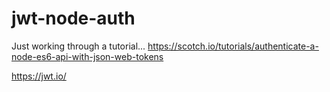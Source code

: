 # jwt-node-auth

Just working through a tutorial...
https://scotch.io/tutorials/authenticate-a-node-es6-api-with-json-web-tokens


https://jwt.io/

